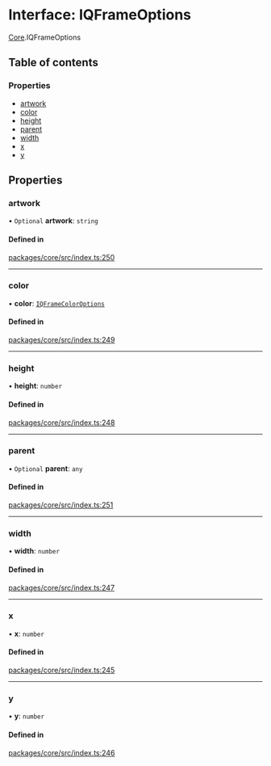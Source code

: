 # Interface: IQFrameOptions

[Core](../modules/Core.md).IQFrameOptions

## Table of contents

### Properties

- [artwork](Core.IQFrameOptions.md#artwork)
- [color](Core.IQFrameOptions.md#color)
- [height](Core.IQFrameOptions.md#height)
- [parent](Core.IQFrameOptions.md#parent)
- [width](Core.IQFrameOptions.md#width)
- [x](Core.IQFrameOptions.md#x)
- [y](Core.IQFrameOptions.md#y)

## Properties

### artwork

• `Optional` **artwork**: `string`

#### Defined in

[packages/core/src/index.ts:250](https://github.com/iniquitybbs/iniquity/blob/976716f/packages/core/src/index.ts#L250)

___

### color

• **color**: [`IQFrameColorOptions`](../enums/Core.IQFrameColorOptions.md)

#### Defined in

[packages/core/src/index.ts:249](https://github.com/iniquitybbs/iniquity/blob/976716f/packages/core/src/index.ts#L249)

___

### height

• **height**: `number`

#### Defined in

[packages/core/src/index.ts:248](https://github.com/iniquitybbs/iniquity/blob/976716f/packages/core/src/index.ts#L248)

___

### parent

• `Optional` **parent**: `any`

#### Defined in

[packages/core/src/index.ts:251](https://github.com/iniquitybbs/iniquity/blob/976716f/packages/core/src/index.ts#L251)

___

### width

• **width**: `number`

#### Defined in

[packages/core/src/index.ts:247](https://github.com/iniquitybbs/iniquity/blob/976716f/packages/core/src/index.ts#L247)

___

### x

• **x**: `number`

#### Defined in

[packages/core/src/index.ts:245](https://github.com/iniquitybbs/iniquity/blob/976716f/packages/core/src/index.ts#L245)

___

### y

• **y**: `number`

#### Defined in

[packages/core/src/index.ts:246](https://github.com/iniquitybbs/iniquity/blob/976716f/packages/core/src/index.ts#L246)
